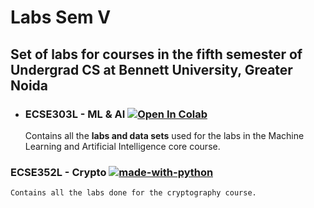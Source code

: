 # Labs Sem V

## Set of labs for courses in the fifth semester of Undergrad CS at Bennett University, Greater Noida

* ### ECSE303L - ML & AI    [![Open In Colab](https://colab.research.google.com/assets/colab-badge.svg)](https://colab.research.google.com/github/googlecolab/colabtools/blob/master/notebooks/colab-github-demo.ipynb)

    Contains all the **labs and data sets** used for the labs in the Machine Learning and Artificial Intelligence core course.

### ECSE352L - Crypto [![made-with-python](https://img.shields.io/badge/Made%20with-Python-1f425f.svg)](https://www.python.org/)

    Contains all the labs done for the cryptography course. 
